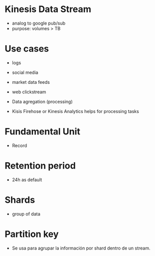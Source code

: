 # Kinesis Data Stream
- analog to google pub/sub
- purpose: volumes > TB

# Use cases
- logs
- social media
- market data feeds
- web clickstream

- Data agregation (processing)
- Kisis Firehose or Kinesis Analytics helps for processing tasks

# Fundamental Unit
- Record

# Retention period
- 24h as default

# Shards
- group of data

# Partition key
- Se usa para agrupar la información por shard dentro de un stream.